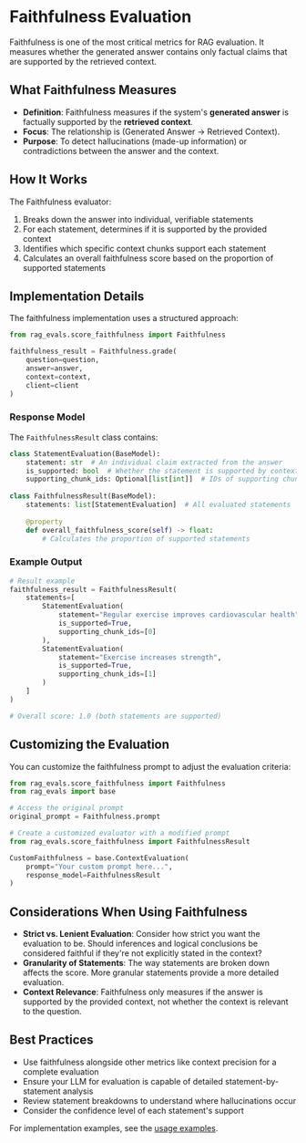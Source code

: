 # Faithfulness Evaluation

Faithfulness is one of the most critical metrics for RAG evaluation. It measures whether the generated answer contains only factual claims that are supported by the retrieved context.

## What Faithfulness Measures

- **Definition**: Faithfulness measures if the system's **generated answer** is factually supported by the **retrieved context**. 
- **Focus**: The relationship is (Generated Answer → Retrieved Context).
- **Purpose**: To detect hallucinations (made-up information) or contradictions between the answer and the context.

## How It Works

The Faithfulness evaluator:

1. Breaks down the answer into individual, verifiable statements
2. For each statement, determines if it is supported by the provided context
3. Identifies which specific context chunks support each statement
4. Calculates an overall faithfulness score based on the proportion of supported statements

## Implementation Details

The faithfulness implementation uses a structured approach:

```python
from rag_evals.score_faithfulness import Faithfulness

faithfulness_result = Faithfulness.grade(
    question=question,
    answer=answer,
    context=context,
    client=client
)
```

### Response Model

The `FaithfulnessResult` class contains:

```python
class StatementEvaluation(BaseModel):
    statement: str  # An individual claim extracted from the answer
    is_supported: bool  # Whether the statement is supported by context
    supporting_chunk_ids: Optional[list[int]]  # IDs of supporting chunks
    
class FaithfulnessResult(BaseModel):
    statements: list[StatementEvaluation]  # All evaluated statements
    
    @property
    def overall_faithfulness_score(self) -> float:
        # Calculates the proportion of supported statements
```

### Example Output

```python
# Result example
faithfulness_result = FaithfulnessResult(
    statements=[
        StatementEvaluation(
            statement="Regular exercise improves cardiovascular health", 
            is_supported=True, 
            supporting_chunk_ids=[0]
        ),
        StatementEvaluation(
            statement="Exercise increases strength", 
            is_supported=True, 
            supporting_chunk_ids=[1]
        )
    ]
)

# Overall score: 1.0 (both statements are supported)
```

## Customizing the Evaluation

You can customize the faithfulness prompt to adjust the evaluation criteria:

```python
from rag_evals.score_faithfulness import Faithfulness
from rag_evals import base

# Access the original prompt
original_prompt = Faithfulness.prompt

# Create a customized evaluator with a modified prompt
from rag_evals.score_faithfulness import FaithfulnessResult

CustomFaithfulness = base.ContextEvaluation(
    prompt="Your custom prompt here...",
    response_model=FaithfulnessResult
)
```

## Considerations When Using Faithfulness

- **Strict vs. Lenient Evaluation**: Consider how strict you want the evaluation to be. Should inferences and logical conclusions be considered faithful if they're not explicitly stated in the context?
- **Granularity of Statements**: The way statements are broken down affects the score. More granular statements provide a more detailed evaluation.
- **Context Relevance**: Faithfulness only measures if the answer is supported by the provided context, not whether the context is relevant to the question.

## Best Practices

- Use faithfulness alongside other metrics like context precision for a complete evaluation
- Ensure your LLM for evaluation is capable of detailed statement-by-statement analysis
- Review statement breakdowns to understand where hallucinations occur
- Consider the confidence level of each statement's support

For implementation examples, see the [usage examples](../usage/examples.md).